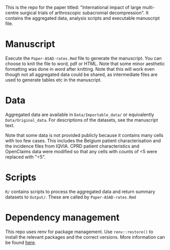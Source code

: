 This is the repo for the paper titled: "International impact of large multi-centre surgical trials of arthroscopic subacromial decompression". It contains the aggregated data, analysis scripts and executable manuscript file.

# Manuscript
Execute the `Paper-ASAD-rates.Rmd` file to generate the manuscript. You can choose to knit the file to word, pdf or HTML. Note that some minor aesthetic formatting was done in word after knitting. Note that this will work even though not all aggregated data could be shared, as intermediate files are used to generate tables etc in the manuscript. 

# Data 
Aggregated data are available in `Data/Importable_data/` or equivalently `Data/Original_data`. For descriptions of the datasets, see the manuscript text.

Note that some data is not provided publicly because it contains many
cells with too few cases. This includes the Belgium patient characterisation and the incidence files from IQVIA. CPRD patient characteristics and OpenClaims data were modified so that any cells with counts of <5 were replaced with "<5". 

# Scripts 
`R/` contains scripts to process the aggregated data and return summary datasets to `Output/`. These are called by `Paper-ASAD-rates.Rmd`

# Dependency management
This repo uses renv for package management. Use `renv::restore()` to install the relevant packages and the correct versions. More information can be found [here](https://rstudio.github.io/renv/articles/renv.html).

